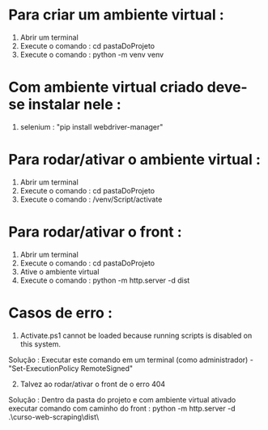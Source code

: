 # Para criar um ambiente virtual :
1. Abrir um terminal
2. Execute o comando : cd pastaDoProjeto
3. Execute o comando : python -m venv venv
   
# Com ambiente virtual criado deve-se instalar nele :

1. selenium : "pip install webdriver-manager"

# Para rodar/ativar o ambiente virtual : 
1. Abrir um terminal
2. Execute o comando : cd pastaDoProjeto
3. Execute o comando : /venv/Script/activate

# Para rodar/ativar o front :
1. Abrir um terminal
2. Execute o comando : cd pastaDoProjeto
3. Ative o ambiente virtual
4. Execute o comando : python -m http.server -d dist

# Casos de erro :

1. Activate.ps1 cannot be loaded because running scripts is disabled on this system.

Solução : Executar este comando em um terminal (como administrador) -  "Set-ExecutionPolicy RemoteSigned"

2. Talvez ao rodar/ativar o front de o erro 404

Solução : Dentro da pasta do projeto e com ambiente virtual ativado executar comando com caminho do front : python -m http.server -d .\curso-web-scraping\dist\
